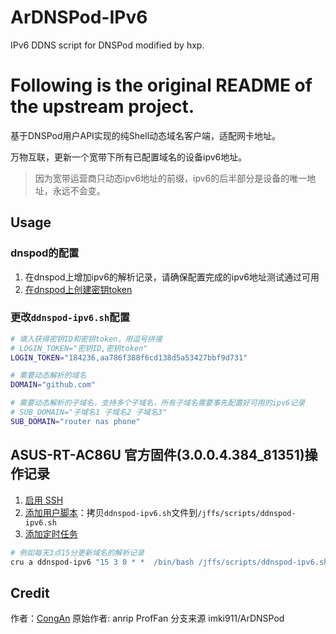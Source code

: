 # ArDNSPod-IPv6

IPv6 DDNS script for DNSPod modified by hxp.

# Following is the original README of the upstream project.

基于DNSPod用户API实现的纯Shell动态域名客户端，适配网卡地址。

万物互联，更新一个宽带下所有已配置域名的设备ipv6地址。
> 因为宽带运营商只动态ipv6地址的前缀，ipv6的后半部分是设备的唯一地址，永远不会变。

## Usage

### dnspod的配置
1. 在dnspod上增加ipv6的解析记录，请确保配置完成的ipv6地址测试通过可用
2. [在dnspod上创建密钥token](https://console.dnspod.cn/account/token)

### 更改`ddnspod-ipv6.sh`配置
```bash
# 填入获得密钥ID和密钥token，用逗号拼接
# LOGIN_TOKEN="密钥ID,密钥token"
LOGIN_TOKEN="184236,aa786f388f6cd138d5a53427bbf9d731"

# 需要动态解析的域名
DOMAIN="github.com"

# 需要动态解析的子域名，支持多个子域名，所有子域名需要事先配置好可用的ipv6记录
# SUB_DOMAIN="子域名1 子域名2 子域名3"
SUB_DOMAIN="router nas phone"
```

## ASUS-RT-AC86U 官方固件(3.0.0.4.384_81351)操作记录
1. [启用 SSH](http://router.asus.com/Advanced_System_Content.asp)
2. [添加用户脚本](https://github.com/RMerl/asuswrt-merlin.ng/wiki/User-scripts)：拷贝`ddnspod-ipv6.sh`文件到`/jffs/scripts/ddnspod-ipv6.sh`
3. [添加定时任务](https://github.com/RMerl/asuswrt-merlin.ng/wiki/Scheduled-tasks-(cron-jobs))
```bash
# 例如每天3点15分更新域名的解析记录
cru a ddnspod-ipv6 "15 3 0 * *  /bin/bash /jffs/scripts/ddnspod-ipv6.sh"
```

## Credit
作者：[CongAn](https://github.com/CongAn)
原始作者: anrip ProfFan
分支来源 imki911/ArDNSPod
